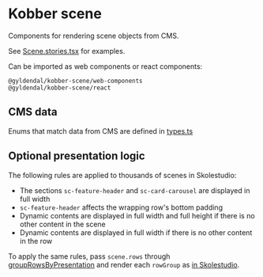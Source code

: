 # Kobber scene

Components for rendering scene objects from CMS.

See [Scene.stories.tsx](./src/Scene.stories.tsx) for examples.

Can be imported as web components or react components:

`@gyldendal/kobber-scene/web-components`<br />
`@gyldendal/kobber-scene/react`

## CMS data

Enums that match data from CMS are defined in [types.ts](./src/types.ts)

## Optional presentation logic

The following rules are applied to thousands of scenes in Skolestudio:

* The sections `sc-feature-header` and `sc-card-carousel` are displayed in full width
* `sc-feature-header` affects the wrapping row's bottom padding
* Dynamic contents are displayed in full width and full height if there is no other content in the scene
* Dynamic contents are displayed in full width if there is no other content in the row

To apply the same rules, pass `scene.rows` through [groupRowsByPresentation](./src/groupRowsByPresentation.ts) and render each `rowGroup` as [in Skolestudio](https://gyldendaldigital.visualstudio.com/Skolestudio/_git/Skolestudio/?path=%2Fclient%2Fapps%2Fapp%2Fsrc%2Fcommon%2Fscene%2FScene.tsx&version=GBmaster&_a=contents).




